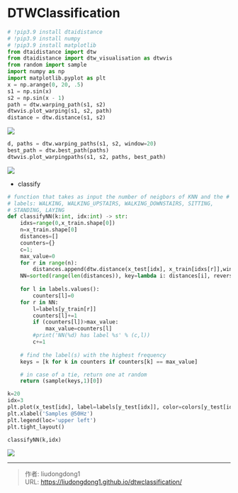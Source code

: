 # DTWClassification



```python
# !pip3.9 install dtaidistance
# !pip3.9 install numpy
# !pip3.9 install matplotlib
from dtaidistance import dtw
from dtaidistance import dtw_visualisation as dtwvis
from random import sample
import numpy as np
import matplotlib.pyplot as plt
x = np.arange(0, 20, .5)
s1 = np.sin(x)
s2 = np.sin(x - 1)
path = dtw.warping_path(s1, s2)
dtwvis.plot_warping(s1, s2, path)
distance = dtw.distance(s1, s2)
```

![](https://lddpicture.oss-cn-beijing.aliyuncs.com/picture/image-20211015165822295.png)

```python
d, paths = dtw.warping_paths(s1, s2, window=20)
best_path = dtw.best_path(paths)
dtwvis.plot_warpingpaths(s1, s2, paths, best_path)
```

![](https://lddpicture.oss-cn-beijing.aliyuncs.com/picture/image-20211015165840041.png)

- classify

```python
# function that takes as input the number of neigbors of KNN and the # index of the time series in the test set, and returns one of the 
# labels: WALKING, WALKING_UPSTAIRS, WALKING_DOWNSTAIRS, SITTING, 
# STANDING, LAYING
def classifyNN(k:int, idx:int) -> str:
    idxs=range(0,x_train.shape[0])
    n=x_train.shape[0]
    distances=[]
    counters={}
    c=1;
    max_value=0
    for r in range(n):
        distances.append(dtw.distance(x_test[idx], x_train[idxs[r]],window=10,use_pruning=True))
    NN=sorted(range(len(distances)), key=lambda i: distances[i], reverse=False)[:k]
    
    for l in labels.values():
        counters[l]=0
    for r in NN:
        l=labels[y_train[r]]
        counters[l]+=1
        if (counters[l])>max_value:
            max_value=counters[l]
        #print('NN(%d) has label %s' % (c,l))
        c+=1
        
    # find the label(s) with the highest frequency
    keys = [k for k in counters if counters[k] == max_value]

    # in case of a tie, return one at random
    return (sample(keys,1)[0])
```

```python
k=20
idx=3
plt.plot(x_test[idx], label=labels[y_test[idx]], color=colors[y_test[idx]-1], linewidth=2)
plt.xlabel('Samples @50Hz')
plt.legend(loc='upper left')
plt.tight_layout()

classifyNN(k,idx)
```

![](https://lddpicture.oss-cn-beijing.aliyuncs.com/picture/image-20211015170025099.png)


---

> 作者: liudongdong1  
> URL: https://liudongdong1.github.io/dtwclassification/  

